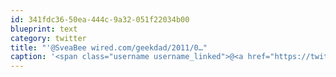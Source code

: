 ```yaml
---
id: 341fdc36-50ea-444c-9a32-051f22034b00
blueprint: text
category: twitter
title: "'@SveaBee wired.com/geekdad/2011/0…"
caption: '<span class="username username_linked">@<a href="https://twitter.com/SveaBee" title="S">SveaBee</a></span> <a href="http://www.wired.com/geekdad/2011/08/teen-taps-into-power-of-fibonacci-to-harness-the-sun/" title="http://www.wired.com/geekdad/2011/08/teen-taps-into-power-of-fibonacci-to-harness-the-sun/" class="link link_untco">wired.com/geekdad/2011/0…</a>'
---
```

